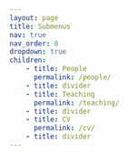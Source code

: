```yaml
---
layout: page
title: Submenus
nav: true
nav_order: 8
dropdown: true
children:
    - title: People
      permalink: /people/
    - title: divider
    - title: Teaching
      permalink: /teaching/
    - title: divider
    - title: CV
      permalink: /cv/
    - title: divider
---
```

